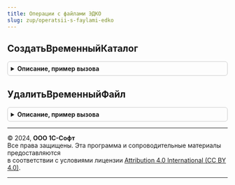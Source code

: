 ```yaml
---
title: Операции с файлами ЭДКО
slug: zup/operatsii-s-faylami-edko
---
```



## СоздатьВременныйКаталог
<details style="margin: 1em 0; padding: 0.5em; border: 1px solid #ccc; border-radius: 6px;">

<summary style="font-weight: bold; cursor: pointer;">Описание, пример вызова</summary>

```bsl

Функция СоздатьВременныйКаталог() Экспорт
```

Пример вызова
```bsl
Результат = ОперацииСФайламиЭДКО.СоздатьВременныйКаталог() 
```
</details>

## УдалитьВременныйФайл
<details style="margin: 1em 0; padding: 0.5em; border: 1px solid #ccc; border-radius: 6px;">

<summary style="font-weight: bold; cursor: pointer;">Описание, пример вызова</summary>

```bsl

Процедура УдалитьВременныйФайл(ИмяФайла) Экспорт
```

Пример вызова
```bsl
ОперацииСФайламиЭДКО.УдалитьВременныйФайл(ИмяФайла) 
```
</details>

---

© 2024, **ООО 1С-Софт**  
Все права защищены. Эта программа и сопроводительные материалы предоставляются  
в соответствии с условиями лицензии [Attribution 4.0 International (CC BY 4.0)](https://creativecommons.org/licenses/by/4.0/legalcode).

---
